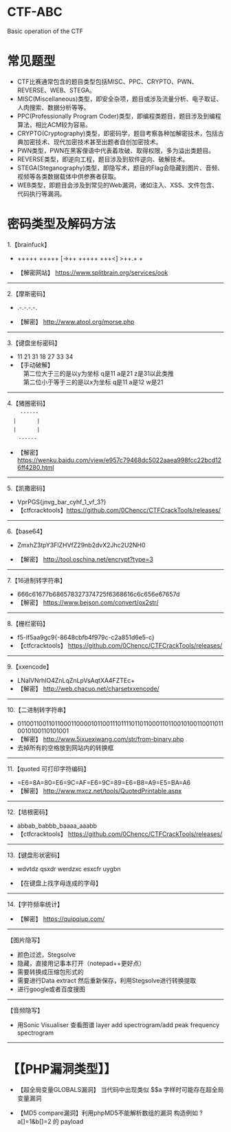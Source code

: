 # CTF-ABC
Basic operation of the CTF    
# 常见题型    
* CTF比赛通常包含的题目类型包括MISC、PPC、CRYPTO、PWN、REVERSE、WEB、STEGA。   
* MISC(Miscellaneous)类型，即安全杂项，题目或涉及流量分析、电子取证、人肉搜索、数据分析等等。  
* PPC(Professionally Program Coder)类型，即编程类题目，题目涉及到编程算法，相比ACM较为容易。   
* CRYPTO(Cryptography)类型，即密码学，题目考察各种加解密技术，包括古典加密技术、现代加密技术甚至出题者自创加密技术。  
* PWN类型，PWN在黑客俚语中代表着攻破、取得权限，多为溢出类题目。   
* REVERSE类型，即逆向工程，题目涉及到软件逆向、破解技术。    
* STEGA(Steganography)类型，即隐写术，题目的Flag会隐藏到图片、音频、视频等各类数据载体中供参赛者获取。   
* WEB类型，即题目会涉及到常见的Web漏洞，诸如注入、XSS、文件包含、代码执行等漏洞。  

# 密码类型及解码方法

1.【brainfuck】    
* +++++ +++++ [->++ +++++ +++<] >++.+ +   

* 【解密网站】       https://www.splitbrain.org/services/ook
---
2.【摩斯密码】      
* .-.-.-.-.     

* 【解密】         http://www.atool.org/morse.php
---
3.【键盘坐标密码】   
* 11 21 31 18 27 33 34
* 【手动破解】    
　第二位大于三的是以y为坐标 q是11 a是21 z是31以此类推  
　第二位小于等于三的是以x为坐标 q是11 a是12 w是21 
---
4.【猪圈密码】     
　 ``　------　``    
 　`` |　　　　| ``     
 　`` |　　　　| ``    
 　``　------　``
  
* 【解密】          https://wenku.baidu.com/view/e957c79468dc5022aaea998fcc22bcd126ff4280.html  
---
5.【凯撒密码】     
* VprPGS{jnvg_bar_cyhf_1_vf_3?}   
* 【ctfcracktools】https://github.com/0Chencc/CTFCrackTools/releases/
***

6.【base64】       
* ZmxhZ3tpY3FlZHVfZ29nb2dvX2Jhc2U2NH0
 
* 【解密】         http://tool.oschina.net/encrypt?type=3
***

7.【16进制转字符串】 
* 666c61677b686578327374725f6368616c6c656e67657d 
* 【解密】           https://www.bejson.com/convert/ox2str/
***

8.【栅栏密码】      
* f5-lf5aa9gc9{-8648cbfb4f979c-c2a851d6e5-c}
* 【ctfcracktools】 https://github.com/0Chencc/CTFCrackTools/releases/
***

9.【xxencode】      
* LNalVNrhIO4ZnLqZnLpVsAqtXA4FZTEc+
* 【解密】          http://web.chacuo.net/charsetxxencode/
***

10.【二进制转字符串】  
* 01100110011011000110000101100111011110110110001101100101001100110110010100110101001
* 【解密】            http://www.5ixuexiwang.com/str/from-binary.php   
* 去掉所有的空格放到网站内的转换框
***

11.【quoted 可打印字符编码】     
* =E6=8A=80=E6=9C=AF=E6=9C=89=E6=B8=A9=E5=BA=A6
* 【解密】                  http://www.mxcz.net/tools/QuotedPrintable.aspx
***

12.【培根密码】              
* abbab_babbb_baaaa_aaabb
* 【ctfcracktools】        https://github.com/0Chencc/CTFCrackTools/releases/
***

13.【键盘形状密码】         
* wdvtdz  qsxdr werdzxc  esxcfr uygbn

* 【在键盘上找字母连成的字母】
***
14.【字符频率统计】
* 【解密】 https://quipqiup.com/
---
【图片隐写】            
* 颜色过滤，Stegsolve    
* 隐藏，直接用记事本打开（notepad++更好点） 
* 需要转换成压缩包形式的
* 需要进行Data extract 然后重新保存，利用Stegsolve进行转换提取
* 进行google或者百度搜图
---
【音频隐写】   
* 用Sonic Visualiser 查看图谱 layer add spectrogram/add peak frequency spectrogram
***

# 【【PHP漏洞类型】】


* 【超全局变量GLOBALS漏洞】 当代码中出现类似 $$a 字样时可能存在超全局变量漏洞

* 【MD5 compare漏洞】利用phpMD5不能解析数组的漏洞 构造例如 ?a[]=1&b[]=2 的 payload






 
  
